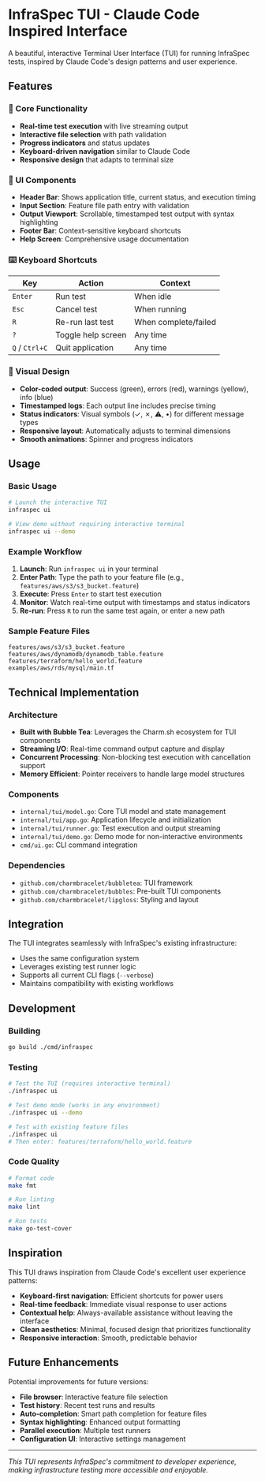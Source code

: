 # InfraSpec TUI - Claude Code Inspired Interface

A beautiful, interactive Terminal User Interface (TUI) for running InfraSpec tests, inspired by Claude Code's design patterns and user experience.

## Features

### 🎯 Core Functionality
- **Real-time test execution** with live streaming output
- **Interactive file selection** with path validation
- **Progress indicators** and status updates
- **Keyboard-driven navigation** similar to Claude Code
- **Responsive design** that adapts to terminal size

### 🎨 UI Components
- **Header Bar**: Shows application title, current status, and execution timing
- **Input Section**: Feature file path entry with validation
- **Output Viewport**: Scrollable, timestamped test output with syntax highlighting
- **Footer Bar**: Context-sensitive keyboard shortcuts
- **Help Screen**: Comprehensive usage documentation

### ⌨️ Keyboard Shortcuts
| Key | Action | Context |
|-----|--------|---------|
| `Enter` | Run test | When idle |
| `Esc` | Cancel test | When running |
| `R` | Re-run last test | When complete/failed |
| `?` | Toggle help screen | Any time |
| `Q` / `Ctrl+C` | Quit application | Any time |

### 🎨 Visual Design
- **Color-coded output**: Success (green), errors (red), warnings (yellow), info (blue)
- **Timestamped logs**: Each output line includes precise timing
- **Status indicators**: Visual symbols (✓, ✗, ⚠, •) for different message types
- **Responsive layout**: Automatically adjusts to terminal dimensions
- **Smooth animations**: Spinner and progress indicators

## Usage

### Basic Usage
```bash
# Launch the interactive TUI
infraspec ui

# View demo without requiring interactive terminal
infraspec ui --demo
```

### Example Workflow
1. **Launch**: Run `infraspec ui` in your terminal
2. **Enter Path**: Type the path to your feature file (e.g., `features/aws/s3/s3_bucket.feature`)
3. **Execute**: Press `Enter` to start test execution
4. **Monitor**: Watch real-time output with timestamps and status indicators
5. **Re-run**: Press `R` to run the same test again, or enter a new path

### Sample Feature Files
```
features/aws/s3/s3_bucket.feature
features/aws/dynamodb/dynamodb_table.feature
features/terraform/hello_world.feature
examples/aws/rds/mysql/main.tf
```

## Technical Implementation

### Architecture
- **Built with Bubble Tea**: Leverages the Charm.sh ecosystem for TUI components
- **Streaming I/O**: Real-time command output capture and display
- **Concurrent Processing**: Non-blocking test execution with cancellation support
- **Memory Efficient**: Pointer receivers to handle large model structures

### Components
- `internal/tui/model.go`: Core TUI model and state management
- `internal/tui/app.go`: Application lifecycle and initialization
- `internal/tui/runner.go`: Test execution and output streaming
- `internal/tui/demo.go`: Demo mode for non-interactive environments
- `cmd/ui.go`: CLI command integration

### Dependencies
- `github.com/charmbracelet/bubbletea`: TUI framework
- `github.com/charmbracelet/bubbles`: Pre-built TUI components
- `github.com/charmbracelet/lipgloss`: Styling and layout

## Integration

The TUI integrates seamlessly with InfraSpec's existing infrastructure:
- Uses the same configuration system
- Leverages existing test runner logic  
- Supports all current CLI flags (`--verbose`)
- Maintains compatibility with existing workflows

## Development

### Building
```bash
go build ./cmd/infraspec
```

### Testing
```bash
# Test the TUI (requires interactive terminal)
./infraspec ui

# Test demo mode (works in any environment)
./infraspec ui --demo

# Test with existing feature files
./infraspec ui
# Then enter: features/terraform/hello_world.feature
```

### Code Quality
```bash
# Format code
make fmt

# Run linting
make lint

# Run tests
make go-test-cover
```

## Inspiration

This TUI draws inspiration from Claude Code's excellent user experience patterns:
- **Keyboard-first navigation**: Efficient shortcuts for power users
- **Real-time feedback**: Immediate visual response to user actions
- **Contextual help**: Always-available assistance without leaving the interface
- **Clean aesthetics**: Minimal, focused design that prioritizes functionality
- **Responsive interaction**: Smooth, predictable behavior

## Future Enhancements

Potential improvements for future versions:
- **File browser**: Interactive feature file selection
- **Test history**: Recent test runs and results
- **Auto-completion**: Smart path completion for feature files
- **Syntax highlighting**: Enhanced output formatting
- **Parallel execution**: Multiple test runners
- **Configuration UI**: Interactive settings management

---

*This TUI represents InfraSpec's commitment to developer experience, making infrastructure testing more accessible and enjoyable.*